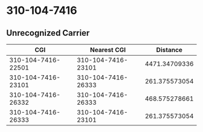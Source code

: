 # 310-104-7416
## Unrecognized Carrier


| CGI | Nearest CGI | Distance |
|-----|-------------|----------|
| 310-104-7416-22501 | 310-104-7416-23101 | 4471.34709336 |
| 310-104-7416-23101 | 310-104-7416-26333 | 261.375573054 |
| 310-104-7416-26332 | 310-104-7416-26333 | 468.575278661 |
| 310-104-7416-26333 | 310-104-7416-23101 | 261.375573054 |
